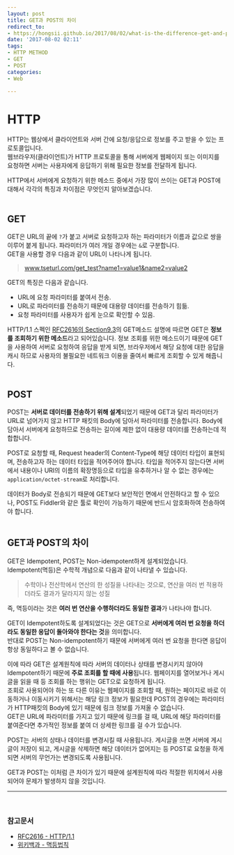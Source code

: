```yaml
---
layout: post
title: GET과 POST의 차이
redirect_to:
- https://hongsii.github.io/2017/08/02/what-is-the-difference-get-and-post/
date: '2017-08-02 02:11'
tags:
- HTTP METHOD
- GET
- POST
categories:
- Web

---
```


# HTTP

HTTP는 웹상에서 클라이언트와 서버 간에 요청/응답으로 정보를 주고 받을 수 있는 프로토콜입니다. <br/>
웹브라우저(클라이언트)가 HTTP 프로토콜을 통해 서버에게 웹페이지 또는 이미지를 요청하면 서버는 사용자에게 응답하기 위해 필요한 정보를 전달하게 됩니다.

HTTP에서 서버에게 요청하기 위한 메소드 중에서 가장 많이 쓰이는 GET과 POST에 대해서 각각의 특징과 차이점은 무엇인지 알아보겠습니다.
<br/><br/>


## GET
GET은 URL의 끝에 `?`가 붙고 서버로 요청하고자 하는 파라미터가 이름과 값으로 쌍을 이루어 붙게 됩니다. 파라미터가 여러 개일 경우에는 `&`로 구분합니다. <br/>
GET을 사용할 경우 다음과 같이 URL이 나타나게 됩니다.

> www.tseturl.com/get_test?name1=value1&name2=value2

GET의 특징은 다음과 같습니다.
* URL에 요청 파라미터를 붙여서 전송.
* URL로 파라미터를 전송하기 때문에 대용량 데이터를 전송하기 힘듦.
* 요청 파라미터를 사용자가 쉽게 눈으로 확인할 수 있음.

HTTP/1.1 스펙인 [RFC2616의 Section9.3](https://tools.ietf.org/html/rfc2616#section-9.3)의 GET메소드 설명에 따르면
GET은 **정보를 조회하기 위한 메소드**라고 되어있습니다. 정보 조회를 위한 메소드이기 때문에 GET을 사용하여 서버로 요청하여 응답을 받게 되면, 브라우저에서 해당 요청에 대한 응답을 캐시 하므로 사용자의 불필요한 네트워크 이용을 줄여서 빠르게 조회할 수 있게 해줍니다.
<br/><br/>

## POST
POST는 **서버로 데이터를 전송하기 위해 설계**되었기 때문에 GET과 달리 파라미터가 URL로 넘어가지 않고 HTTP 패킷의 Body에 담아서 파라미터를 전송합니다. Body에 담아서 서버에게 요청하므로 전송하는 길이에 제한 없이 대용량 데이터를 전송하는데 적합합니다. <br/>

POST로 요청할 때, Request header의 Content-Type에 해당 데이터 타입이 표현되며, 전송하고자 하는 데이터 타입을 적어주어야 합니다. 타입을 적어주지 않는다면 서버에서 내용이나 URI의 이름의 확장명등으로 타입을 유추하거나 알 수 없는 경우에는 `application/octet-stream`로 처리합니다. <br/>

데이터가 Body로 전송되기 때문에 GET보다 보안적인 면에서 안전하다고 할 수 있으나,
POST도 Fiddler와 같은 툴로 확인이 가능하기 때문에 반드시 암호화하여 전송하여야 합니다. <br/><br/>


## GET과 POST의 차이
GET은 Idempotent, POST는 Non-idempotent하게 설계되었습니다. <br/>
Idempotent(멱등)은 수학적 개념으로 다음과 같이 나타낼 수 있습니다.

> 수학이나 전산학에서 연산의 한 성질을 나타내는 것으로, 연산을 여러 번 적용하더라도 결과가 달라지지 않는 성질

즉, 멱등이라는 것은 **여러 번 연산을 수행하더라도 동일한 결과**가 나타나야 합니다. <br/>

GET이 Idempotent하도록 설계되었다는 것은 GET으로 **서버에게 여러 번 요청을 하더라도 동일한 응답이 돌아와야 한다는 것**을 의미합니다. <br/>
반대로 POST는 Non-idempotent하기 때문에 서버에게 여러 번 요청을 한다면 응답이 항상 동일하다고 볼 수 없습니다.

이에 따라 GET은 설계원칙에 따라 서버의 데이터나 상태를 변경시키지 않아야 Idempotent하기 때문에 **주로 조회를 할 때에 사용**됩니다. 웹페이지를 열어보거나 게시글을 읽을 때 등 조회를 하는 행위는 GET으로 요청하게 됩니다. <br/>
조회로 사용되어야 하는 또 다른 이유는 웹페이지를 조회할 때, 원하는 페이지로 바로 이동하거나 이동시키기 위해서는 해당 링크 정보가 필요한데 POST의 경우에는 파라미터가 HTTP패킷의 Body에 있기 때문에 링크 정보를 가져올 수 없습니다. <br/>
GET은 URL에 파라미터를 가지고 있기 때문에 링크를 걸 때, URL에 해당 파라미터를 붙여준다면 추가적인 정보를 붙여 더 상세한 링크를 걸 수가 있습니다. <br/>

POST는 서버의 상태나 데이터를 변경시킬 때 사용됩니다. 게시글을 쓰면 서버에 게시글이 저장이 되고, 게시글을 삭제하면 해당 데이터가 없어지는 등 POST로 요청을 하게 되면 서버의 무언가는 변경되도록 사용됩니다.

GET과 POST는 이처럼 큰 차이가 있기 때문에 설계원칙에 따라 적절한 위치에서 사용되어야 문제가 발생하지 않을 것입니다.


--------------------------------
<br/>

### 참고문서
* [RFC2616 - HTTP/1.1](https://tools.ietf.org/html/rfc2616)
* [위키백과 - 멱등법칙](https://ko.wikipedia.org/wiki/%EB%A9%B1%EB%93%B1%EB%B2%95%EC%B9%99)
